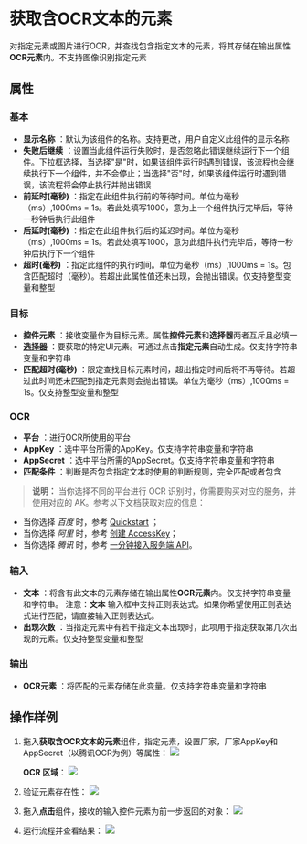 # 获取含OCR文本的元素

对指定元素或图片进行OCR，并查找包含指定文本的元素，将其存储在输出属性**OCR元素**内。不支持图像识别指定元素


## 属性

### 基本

- **显示名称** ：默认为该组件的名称。支持更改，用户自定义此组件的显示名称
- **失败后继续** ：设置当此组件运行失败时，是否忽略此错误继续运行下一个组件。下拉框选择，当选择"是"时，如果该组件运行时遇到错误，该流程也会继续执行下一个组件，并不会停止；当选择"否"时，如果该组件运行时遇到错误，该流程将会停止执行并抛出错误
- **前延时(毫秒)** ：指定在此组件执行前的等待时间。单位为毫秒（ms）,1000ms = 1s。若此处填写1000，意为上一个组件执行完毕后，等待一秒钟后执行此组件
- **后延时(毫秒)** ：指定在此组件执行后的延迟时间。单位为毫秒（ms）,1000ms = 1s。若此处填写1000，意为此组件执行完毕后，等待一秒钟后执行下一个组件
- **超时(毫秒)** ：指定此组件的执行时间。单位为毫秒（ms）,1000ms = 1s。包含匹配超时（毫秒）。若超出此属性值还未出现，会抛出错误。仅支持整型变量和整型

### 目标
- **控件元素** ：接收变量作为目标元素。属性**控件元素**和**选择器**两者互斥且必填一
- **[选择器](../../Appendix/Selector.md?_v=v2020.4)** ：要获取的特定UI元素。可通过点击**指定元素**自动生成。仅支持字符串变量和字符串
- **匹配超时(毫秒)** ：限定查找目标元素时间，超出指定时间后将不再等待。若超过此时间还未匹配到指定元素则会抛出错误。单位为毫秒（ms）,1000ms = 1s。仅支持整型变量和整型

### OCR
- **平台** ：进行OCR所使用的平台
- **AppKey** ：选中平台所需的AppKey。仅支持字符串变量和字符串
- **AppSecret** ：选中平台所需的AppSecret。仅支持字符串变量和字符串
- **匹配条件** ：判断是否包含指定文本时使用的判断规则，完全匹配或者包含

>**说明：**
当你选择不同的平台进行 OCR 识别时，你需要购买对应的服务，并使用对应的 AK。参考以下文档获取对应的信息：
- 当你选择 *百度* 时，参考 [Quickstart](https://cloud.baidu.com/doc/OCR/s/dk3iqnq51) ；
- 当你选择 *阿里* 时，参考 [创建 AccessKey](https://help.aliyun.com/document_detail/53045.html?spm=a2c4g.11186623.6.581.1fd87d0aEHqZj6&parentId=43579)；
- 当你选择 *腾讯* 时，参考 [一分钟接入服务端 API](https://cloud.tencent.com/document/product/866/34681)。

### 输入
- **文本** ：将含有此文本的元素存储在输出属性**OCR元素**内。仅支持字符串变量和字符串。
    注意：**文本** 输入框中支持正则表达式。如果你希望使用正则表达式进行匹配，请直接输入正则表达式。
- **出现次数** ：当指定元素中有若干指定文本出现时，此项用于指定获取第几次出现的元素。仅支持整型变量和整型

### 输出
- **OCR元素** ：将匹配的元素存储在此变量。仅支持字符串变量和字符串

## 操作样例
1. 拖入**获取含OCR文本的元素**组件，指定元素，设置厂家，厂家AppKey和AppSecret（以腾讯OCR为例）等属性：
![](https://docimages.blob.core.chinacloudapi.cn/images/Activities/GetSpecificTextOCRElement1.png)

   **OCR 区域**：
   ![](https://docimages.blob.core.chinacloudapi.cn/images/Activities/OCR-sample.png)

2. 验证元素存在性：
![](https://docimages.blob.core.chinacloudapi.cn/images/Activities/GetSpecificTextOCRElement2.png)

3. 拖入**点击**组件，接收的输入控件元素为前一步返回的对象：
![](https://docimages.blob.core.chinacloudapi.cn/images/Activities/GetSpecificTextOCRElement3.png)

3. 运行流程并查看结果：
![](https://docimages.blob.core.chinacloudapi.cn/images/Activities/GetSpecificTextOCRElement4.png)